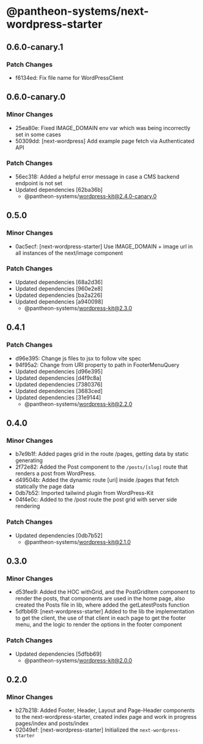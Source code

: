 # @pantheon-systems/next-wordpress-starter

## 0.6.0-canary.1

### Patch Changes

- f6134ed: Fix file name for WordPressClient

## 0.6.0-canary.0

### Minor Changes

- 25ea80e: Fixed IMAGE_DOMAIN env var which was being incorrectly set in some cases
- 50309dd: [next-wordpress] Add example page fetch via Authenticated API

### Patch Changes

- 56ec318: Added a helpful error message in case a CMS backend endpoint is not set
- Updated dependencies [62ba36b]
  - @pantheon-systems/wordpress-kit@2.4.0-canary.0

## 0.5.0

### Minor Changes

- 0ac5ecf: [next-wordpress-starter] Use IMAGE_DOMAIN + image url in all instances of the next/image component

### Patch Changes

- Updated dependencies [68a2d36]
- Updated dependencies [960e2e8]
- Updated dependencies [ba2a226]
- Updated dependencies [a940098]
  - @pantheon-systems/wordpress-kit@2.3.0

## 0.4.1

### Patch Changes

- d96e395: Change js files to jsx to follow vite spec
- 94f95a2: Change from URI property to path in FooterMenuQuery
- Updated dependencies [d96e395]
- Updated dependencies [d4f9c8a]
- Updated dependencies [7380376]
- Updated dependencies [3683ced]
- Updated dependencies [31e9144]
  - @pantheon-systems/wordpress-kit@2.2.0

## 0.4.0

### Minor Changes

- b7e9b1f: Added pages grid in the route /pages, getting data by static generating
- 2f72e82: Added the Post component to the `/posts/[slug]` route that renders a post from WordPress.
- d49504b: Added the dynamic route [uri] inside /pages that fetch statically the page data
- 0db7b52: Imported tailwind plugin from WordPress-Kit
- 04f4e0c: Added to the /post route the post grid with server side rendering

### Patch Changes

- Updated dependencies [0db7b52]
  - @pantheon-systems/wordpress-kit@2.1.0

## 0.3.0

### Minor Changes

- d53fee9: Added the HOC withGrid, and the PostGridItem component to render the posts, that components are used in the home page, also created the Posts file in lib, where added the getLatestPosts function
- 5dfbb69: [next-wordpress-starter] Added to the lib the implementation to get the client, the use of that client in each page to get the footer menu, and the logic to render the options in the footer component

### Patch Changes

- Updated dependencies [5dfbb69]
  - @pantheon-systems/wordpress-kit@2.0.0

## 0.2.0

### Minor Changes

- b27b218: Added Footer, Header, Layout and Page-Header components to the next-wordpress-starter, created index page and work in progress pages/index and posts/index
- 02049ef: [next-wordpress-starter] Initialized the `next-wordpress-starter`
